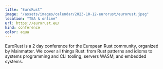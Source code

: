 ```yaml
---
title: "EuroRust"
image: "/assets/images/calendar/2023-10-12-eurorust/eurorust.jpeg"
location: "TBA & online"
url: https://eurorust.eu/
kind: conference
color: aqua
---
```


EuroRust is a 2 day conference for the European Rust community, organized by
Mainmatter. We cover all things Rust: from Rust patterns and idioms to systems
programming and CLI tooling, servers WASM, and embedded systems.

